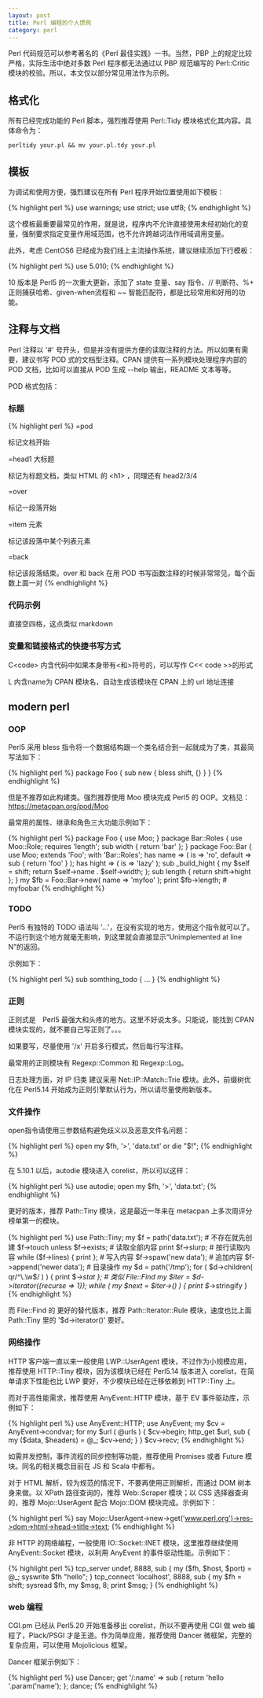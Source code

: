 ```yaml
---
layout: post
title: Perl 编程的个人惯例
category: perl
---
```


Perl 代码规范可以参考著名的《Perl 最佳实践》一书。当然，PBP 上的规定比较严格，实际生活中绝对多数 Perl 程序都无法通过以 PBP 规范编写的 Perl::Critic 模块的校验。所以，本文仅以部分常见用法作为示例。

##  格式化 

所有已经完成功能的 Perl 脚本，强烈推荐使用 Perl::Tidy 模块格式化其内容。具体命令为：

    perltidy your.pl && mv your.pl.tdy your.pl

##  模板 

为调试和使用方便，强烈建议在所有 Perl 程序开始位置使用如下模板：

{% highlight perl %}
    use warnings;
    use strict;
    use utf8;
{% endhighlight %}

这个模板最重要最常见的作用，就是说，程序内不允许直接使用未经初始化的变量，强制要求指定变量作用域范围，也不允许跨越词法作用域调用变量。

此外，考虑 CentOS6 已经成为我们线上主流操作系统，建议继续添加下行模板：

{% highlight perl %}
    use 5.010;
{% endhighlight %}

10 版本是 Perl5 的一次重大更新，添加了 state 变量、say 指令、// 判断符、%+ 正则捕获哈希、given-when流程和 ~~ 智能匹配符，都是比较常用和好用的功能。

##  注释与文档 

Perl 注释以 '#' 号开头，但是并没有提供方便的读取注释的方法。所以如果有需要，建议书写 POD 式的文档型注释。CPAN 提供有一系列模块处理程序内部的 POD 文档，比如可以直接从 POD 生成 --help 输出，README 文本等等。

POD 格式包括：

### 标题

{% highlight perl %}
  =pod

  标记文档开始

  =head1 大标题

  标记为标题文档，类似 HTML 的 &lt;h1&gt; ，同理还有 head2/3/4

  =over

  标记一段落开始

  =item 元素

  标记该段落中某个列表元素

  =back

  标记该段落结束。over 和 back 在用 POD 书写函数注释的时候非常常见，每个函数上面一对
{% endhighlight %}

### 代码示例

直接空四格，这点类似 markdown

### 变量和链接格式的快捷书写方式

  C&lt;code&gt; 内含代码中如果本身带有<和>符号的，可以写作 C<< code >>的形式

  L<name> 内含name为 CPAN 模块名，自动生成该模块在 CPAN 上的 url 地址连接

##  modern perl 

### OOP

Perl5 采用 bless 指令将一个数据结构跟一个类名结合到一起就成为了类，其最简写法如下：

{% highlight perl %}
    package Foo { sub new { bless shift, {} } }
{% endhighlight %}

但是不推荐如此构建类。强烈推荐使用 Moo 模块完成 Perl5 的 OOP。文档见： https://metacpan.org/pod/Moo

最常用的属性、继承和角色三大功能示例如下：

{% highlight perl %}
    package Foo {
       use Moo;
    }
    package Bar::Roles {
        use Moo::Role;
        requires 'length';
        sub width { return 'bar' };
    }
    package Foo::Bar {
        use Moo;
        extends 'Foo';
        with 'Bar::Roles';
        has name => ( is => 'ro', default => sub { return 'foo' } );
        has hight => ( is => 'lazy' );
        sub _build_hight {
            my $self = shift;
            return $self->name . $self->width;
        };
        sub length { return shift->hight };
    }
    my $fb = Foo::Bar->new( name => 'myfoo' );
    print $fb->length;                            # myfoobar
{% endhighlight %}

### TODO

Perl5 有独特的 TODO 语法叫 '...'，在没有实现的地方，使用这个指令就可以了。不运行到这个地方就毫无影响，到这里就会直接显示“Unimplemented at line N”的返回。

示例如下：

{% highlight perl %}
    sub somthing_todo {
        ...
    }
{% endhighlight %}

### 正则

正则式是　Perl5 最强大和头疼的地方。这里不好说太多。只能说，能找到 CPAN 模块实现的，就不要自己写正则了。。。

如果要写，尽量使用 '/x' 开启多行模式，然后每行写注释。

最常用的正则模块有 Regexp::Common 和 Regexp::Log。

日志处理方面，对 IP 归类 建议采用 Net::IP::Match::Trie 模块。此外，前缀树优化在 Perl5.14 开始成为正则引擎默认行为，所以请尽量使用新版本。

### 文件操作

open指令请使用三参数结构避免歧义以及恶意文件名问题：

{% highlight perl %}
   open my $fh, '>', 'data.txt' or die "$!";
{% endhighlight %}

在 5.10.1 以后，autodie 模块进入 corelist，所以可以这样：

{% highlight perl %}
   use autodie;
   open my $fh, '>', 'data.txt';
{% endhighlight %}

更好的版本，推荐 Path::Tiny 模块，这是最近一年来在 metacpan 上多次周评分榜单第一的模块。

{% highlight perl %}
    use Path::Tiny;
    my $f = path('data.txt');
    # 不存在就先创建
    $f->touch unless $f->exists;
    # 读取全部内容
    print $f->slurp;
    # 按行读取内容
    while ($f->lines) { print };
    # 写入内容
    $f->spaw('new data');
    # 追加内容
    $f->append('newer data');
    # 目录操作
    my $d = path('/tmp');
    for ( $d->children( qr/^\.\w$/ ) ) { print $_->stat };
    # 类似 File::Find
    my $iter = $d->iterator({recurse => 1});
    while ( my $next = $iter->() ) { print $_->stringify }
{% endhighlight %}

而 File::Find 的 更好的替代版本，推荐 Path::Iterator::Rule 模块，速度也比上面 Path::Tiny 里的 '$d->iterator()' 要好。
        
### 网络操作

HTTP 客户端一直以来一般使用 LWP::UserAgent 模块，不过作为小规模应用，推荐使用 HTTP::Tiny 模块，因为该模块已经在 Perl5.14 版本进入 corelist，在简单请求下性能也比 LWP 要好，不少模块已经在迁移依赖到 HTTP::Tiny 上。

而对于高性能需求，推荐使用 AnyEvent::HTTP 模块，基于 EV 事件驱动库，示例如下：

{% highlight perl %}
    use AnyEvent::HTTP;
    use AnyEvent;
    my $cv = AnyEvent->condvar;
    for my $url ( @urls ) {
        $cv->begin;
        http_get $url, sub {
            my ($data, $headers) = @_;
            $cv->end;
        }
    }
    $cv->recv;
{% endhighlight %}

如需并发控制，事件流程的同步控制等功能，推荐使用 Promises 或者 Future 模块。同名的相关概念目前在 JS 和 Scala 中都有。

对于 HTML 解析，较为规范的情况下，不要再使用正则解析，而通过 DOM 树本身来做。以 XPath 路径查询的，推荐 Web::Scraper 模块；以 CSS 选择器查询的，推荐 Mojo::UserAgent 配合 Mojo::DOM 模块完成。示例如下：

{% highlight perl %}
    say Mojo::UserAgent->new->get('www.perl.org')->res->dom->html->head->title->text;
{% endhighlight %}

非 HTTP 的网络编程，一般使用 IO::Socket::INET 模块，这里推荐继续使用 AnyEvent::Socket 模块，以利用 AnyEvent 的事件驱动性能。示例如下：

{% highlight perl %}
    tcp_server undef, 8888, sub { my ($fh, $host, $port) = @_; syswrite $fh "hello"; }
    tcp_connect 'localhost', 8888, sub { my $fh = shift; sysread $fh, my $msg, 8; print $msg; }
{% endhighlight %}

### web 编程

CGI.pm 已经从 Perl5.20 开始准备移出 corelist，所以不要再使用 CGI 做 web 编程了，Plack/PSGI 才是王道。作为简单应用，推荐使用 Dancer 微框架，完整的复杂应用，可以使用 Mojolicious 框架。

Dancer 框架示例如下：

{% highlight perl %}
    use Dancer;
    get '/:name' => sub {
        return 'hello '.param('name');
    };
    dance;
{% endhighlight %}

